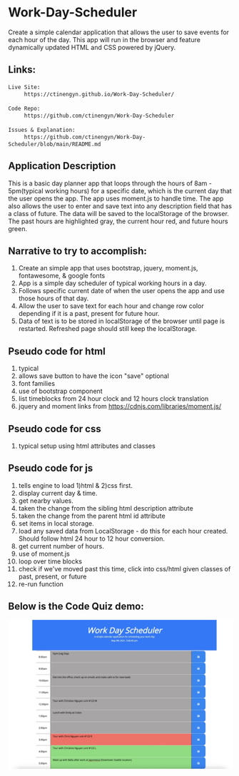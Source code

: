 # Work-Day-Scheduler
Create a simple calendar application that allows the user to save events for each hour of the day. This app will run in the browser and feature dynamically updated HTML and CSS powered by jQuery.

## Links:
```
Live Site: 
     https://ctinengyn.github.io/Work-Day-Scheduler/
   
Code Repo: 
     https://github.com/ctinengyn/Work-Day-Scheduler
  
Issues & Explanation:
     https://github.com/ctinengyn/Work-Day-Scheduler/blob/main/README.md

```
## Application Description

This is a basic day planner app that loops through the hours of 8am - 5pm(typical working hours) for a specific date, which is the current day that the user opens the app. The app uses moment.js to handle time. The app also allows the user to enter and save text into any description field that has a class of future. The data will be saved to the localStorage of the browser. The past hours are highlighted gray, the current hour red, and future hours green.

## Narrative to try to accomplish:
1.  Create an simple app that uses bootstrap, jquery, moment.js, fontawesome, & google fonts
2.  App is a simple day scheduler of typical working hours in a day.
3.  Follows specific current date of when the user opens the app and use those hours of that day.
4.  Allow the user to save text for each hour and change row color depending if it is a past, present for future hour.
5.  Data of text is to be stored in localStorage of the browser until page is restarted. Refreshed page should still keep the localStorage.

## Pseudo code for html
1.  typical
2.  allows save button to have the icon "save" optional
3.  font families
4.  use of bootstrap component
5.  list timeblocks from 24 hour clock and 12 hours clock translation
6.  jquery and moment links from https://cdnjs.com/libraries/moment.js/

## Pseudo code for css
1.  typical setup using html attributes and classes

## Pseudo code for js
1.  tells engine to load 1)html & 2)css first.
2.  display current day & time.
3.  get nearby values.
4.  taken the change from the sibling html description attribute
5.  taken the change from the parent html id attribute
6.  set items in local storage.
7.  load any saved data from LocalStorage - do this for each hour created. Should follow html 24 hour to 12 hour conversion.
8.  get current number of hours.
9.  use of moment.js
10. loop over time blocks
11. check if we've moved past this time, click into css/html given classes of past, present, or future
12.  re-run function

## Below is the Code Quiz demo:
![Work Day Schedule](images/example.jpg)